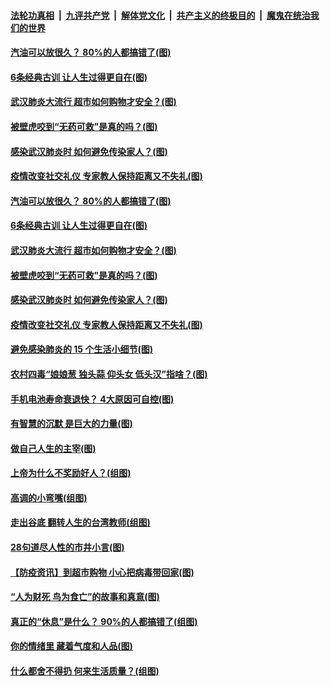 

####  [法轮功真相](../../../../basic/blob/master/README.md?t=04150801) &nbsp;|&nbsp; [九评共产党](../../../../9ping.md/blob/master/README.md?t=04150801) &nbsp;|&nbsp; [解体党文化](../../../../jtdwh.md/blob/master/README.md?t=04150801)  &nbsp;|&nbsp; [共产主义的终极目的](../../../../gczydzjmd.md/blob/master/README.md?t=04150801) &nbsp;|&nbsp; [魔鬼在统治我们的世界](../../../../mgztzwmdsj.md/blob/master/README.md?t=04150801) 

#### [汽油可以放很久？ 80%的人都搞错了(图)](../pages/p8/929697.md?t=04150801) 

#### [6条经典古训 让人生过得更自在(图)](../pages/p8/929196.md?t=04150801) 

#### [武汉肺炎大流行 超市如何购物才安全？(图)](../pages/p8/929743.md?t=04150801) 

#### [被壁虎咬到“无药可救”是真的吗？(图)](../pages/p8/929619.md?t=04150801) 

#### [感染武汉肺炎时 如何避免传染家人？(图)](../pages/p8/929542.md?t=04150801) 

#### [疫情改变社交礼仪 专家教人保持距离又不失礼(图)](../pages/p8/929673.md?t=04150801) 

#### [汽油可以放很久？ 80%的人都搞错了(图)](../pages/p8/929697.md?t=04150801) 

#### [6条经典古训 让人生过得更自在(图)](../pages/p8/929196.md?t=04150801) 

#### [武汉肺炎大流行 超市如何购物才安全？(图)](../pages/p8/929743.md?t=04150801) 

#### [被壁虎咬到“无药可救”是真的吗？(图)](../pages/p8/929619.md?t=04150801) 

#### [感染武汉肺炎时 如何避免传染家人？(图)](../pages/p8/929542.md?t=04150801) 

#### [疫情改变社交礼仪 专家教人保持距离又不失礼(图)](../pages/p8/929673.md?t=04150801) 

#### [避免感染肺炎的 15 个生活小细节(图)](../pages/p8/929540.md?t=04150801) 

#### [农村四毒“娘娘葱 独头蒜 仰头女 低头汉”指啥？(图)](../pages/p8/929621.md?t=04150801) 

#### [手机电池寿命衰退快？ 4大原因可自控(图)](../pages/p8/929486.md?t=04150801) 

#### [有智慧的沉默 是巨大的力量(图)](../pages/p8/929184.md?t=04150801) 

#### [做自己人生的主宰(图)](../pages/p8/929173.md?t=04150801) 

#### [上帝为什么不奖励好人？(组图)](../pages/p8/928996.md?t=04150801) 

#### [高调的小弯嘴(组图)](../pages/p8/929468.md?t=04150801) 

#### [走出谷底 翻转人生的台湾教师(组图)](../pages/p8/929453.md?t=04150801) 

#### [28句道尽人性的市井小言(图)](../pages/p8/929232.md?t=04150801) 

#### [【防疫资讯】到超市购物 小心把病毒带回家(图)](../pages/p8/929221.md?t=04150801) 

#### [“人为财死 鸟为食亡”的故事和真意(图)](../pages/p8/929187.md?t=04150801) 

#### [真正的“休息”是什么？ 90%的人都搞错了(组图)](../pages/p8/929390.md?t=04150801) 

#### [你的情绪里 藏着气度和人品(图)](../pages/p8/928992.md?t=04150801) 

#### [什么都舍不得扔 何来生活质量？(组图)](../pages/p8/929295.md?t=04150801) 

